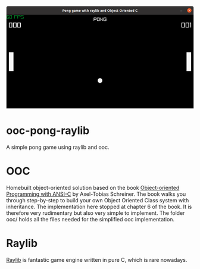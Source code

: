 ![Pong](pong.png)
# ooc-pong-raylib
 A simple pong game using raylib and ooc.
# OOC
 Homebuilt object-oriented solution based on the book [Object-oriented Programming with ANSI-C](https://www.cs.rit.edu/~ats/books/ooc.pdf) by 
 Axel-Tobias Schreiner. The book walks you through step-by-step to build your own Object Oriented Class system with inheritance. The 
 implementation here stopped at chapter 6 of the book. It is therefore very rudimentary but also very simple to implement. The folder ooc/ 
 holds all the files needed for the simplified ooc implementation.
# Raylib
 [Raylib](https://www.raylib.com/) is fantastic game engine written in pure C, which is rare nowadays.
 